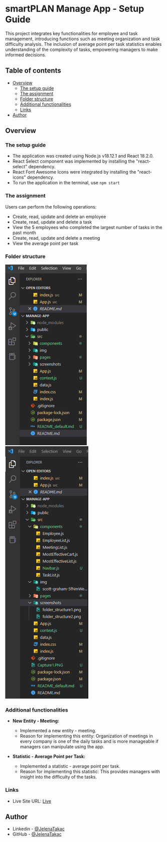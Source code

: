 # smartPLAN Manage App - Setup Guide

This project integrates key functionalities for employee and task management, introducing functions such as meeting organization and task difficulty analysis. The inclusion of average point per task statistics enables understanding of the complexity of tasks, empowering managers to make informed decisions.

## Table of contents

- [Overview](#overview)
  - [The setup guide](#the-setup-guide)
  - [The assignment](#the-assignment)
  - [Folder structure](#folder-structure)
  - [Additional functionalities](#additional-functionalities)
  - [Links](#links)
- [Author](#author)

## Overview

### The setup guide

- The application was created using Node.js v18.12.1 and React 18.2.0.
- React Select component was implemented by installing the "react-select" dependency.
- React Font Awesome Icons were integrated by installing the "react-icons" dependency.
- To run the application in the terminal, use `npm start`

### The assignment

Users can perform the following operations:

- Create, read, update and delete an employee
- Create, read, update and delete a task
- View the 5 employees who completed the largest number of tasks in the past month
- Create, read, update and delete a meeting
- View the average point per task

### Folder structure

![Folder structure](./src/screenshots/folder_structure1.png)
![Folder structure](./src/screenshots/folder_structure2.png)

### Additional functionalities

- **New Entity - Meeting:**

  - Implemented a new entity - meeting.
  - Reason for implementing this entity: Organization of meetings in every company is one of the daily tasks and is more manageable if managers can manipulate using the app.

- **Statistic - Average Point per Task:**
  - Implemented a statistic - average point per task.
  - Reason for implementing this statistic: This provides managers with insight into the difficulty of the tasks.

### Links

- Live Site URL: [Live](https://smart-plan-manage-app-by-react.netlify.app/)

## Author

- Linkedin - [@JelenaTakac](https://www.linkedin.com/in/jelena-taka%C4%8D-b94446220/)
- GitHub - [@JelenaTakac](https://github.com/JelenaTakac)
